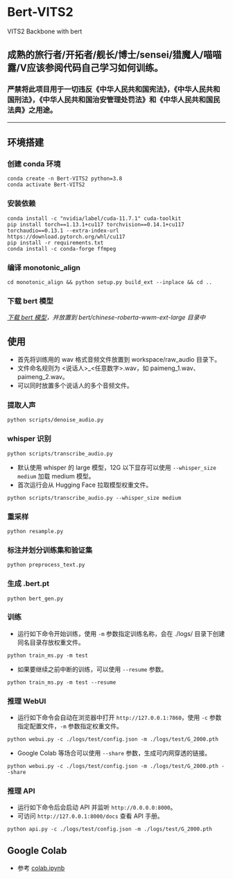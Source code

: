 # Bert-VITS2

VITS2 Backbone with bert
## 成熟的旅行者/开拓者/舰长/博士/sensei/猎魔人/喵喵露/V应该参阅代码自己学习如何训练。
### 严禁将此项目用于一切违反《中华人民共和国宪法》，《中华人民共和国刑法》，《中华人民共和国治安管理处罚法》和《中华人民共和国民法典》之用途。
---
## 环境搭建
### 创建 conda 环境
```
conda create -n Bert-VITS2 python=3.8
conda activate Bert-VITS2
```
### 安装依赖
```
conda install -c "nvidia/label/cuda-11.7.1" cuda-toolkit
pip install torch==1.13.1+cu117 torchvision==0.14.1+cu117 torchaudio==0.13.1 --extra-index-url https://download.pytorch.org/whl/cu117
pip install -r requirements.txt
conda install -c conda-forge ffmpeg
```
### 编译 monotonic_align
```
cd monotonic_align && python setup.py build_ext --inplace && cd ..
```
### 下载 bert 模型
*[下载 bert 模型](https://huggingface.co/hfl/chinese-roberta-wwm-ext-large)，并放置到 bert/chinese-roberta-wwm-ext-large 目录中*

## 使用
- 首先将训练用的 wav 格式音频文件放置到 workspace/raw_audio 目录下。
- 文件命名规则为 <说话人>_<任意数字>.wav，如 paimeng_1.wav、paimeng_2.wav。
- 可以同时放置多个说话人的多个音频文件。
### 提取人声
```
python scripts/denoise_audio.py
```
### whisper 识别
```
python scripts/transcribe_audio.py
```
- 默认使用 whisper 的 large 模型，12G 以下显存可以使用 `--whisper_size medium` 加载 medium 模型。
- 首次运行会从 Hugging Face 拉取模型权重文件。
```
python scripts/transcribe_audio.py --whisper_size medium
```
### 重采样
```
python resample.py
```
### 标注并划分训练集和验证集
```
python preprocess_text.py
```
### 生成 .bert.pt
```
python bert_gen.py
```
### 训练
- 运行如下命令开始训练，使用 `-m` 参数指定训练名称，会在 ./logs/ 目录下创建同名目录存放权重文件。
```
python train_ms.py -m test
```
- 如果要继续之前中断的训练，可以使用 `--resume` 参数。
```
python train_ms.py -m test --resume
```
### 推理 WebUI
- 运行如下命令会自动在浏览器中打开 `http://127.0.0.1:7860`，使用 `-c` 参数指定配置文件，`-m` 参数指定权重文件。
```
python webui.py -c ./logs/test/config.json -m ./logs/test/G_2000.pth
```
- Google Colab 等场合可以使用 `--share` 参数，生成可内网穿透的链接。
```
python webui.py -c ./logs/test/config.json -m ./logs/test/G_2000.pth --share
```
### 推理 API
- 运行如下命令后会启动 API 并监听 `http://0.0.0.0:8000`。
- 可访问 `http://127.0.0.1:8000/docs` 查看 API 手册。
```
python api.py -c ./logs/test/config.json -m ./logs/test/G_2000.pth
```
## Google Colab
- 参考 [colab.ipynb](colab.ipynb)
